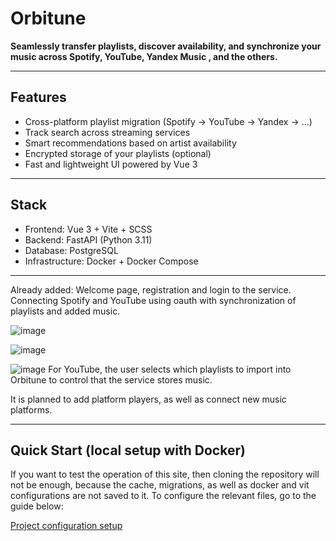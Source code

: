 # Orbitune

**Seamlessly transfer playlists, discover availability, and synchronize your music across Spotify, YouTube, Yandex Music , and the others.**

---

## Features

- Cross-platform playlist migration (Spotify → YouTube → Yandex → ...)
- Track search across streaming services
- Smart recommendations based on artist availability
- Encrypted storage of your playlists (optional)
- Fast and lightweight UI powered by Vue 3

---

## Stack

- Frontend: Vue 3 + Vite + SCSS
- Backend: FastAPI (Python 3.11)
- Database: PostgreSQL
- Infrastructure: Docker + Docker Compose

---

Already added:
Welcome page, registration and login to the service. Connecting Spotify and YouTube using oauth with synchronization of playlists and added music.

![image](https://github.com/user-attachments/assets/90c8f291-7068-44a2-8e8a-278770b3c9e2)

![image](https://github.com/user-attachments/assets/6afec1ed-49a5-424b-a3f8-da8141781f90)

![image](https://github.com/user-attachments/assets/ee7b158e-0c91-4891-b263-0df5ebf9a8b9)
For YouTube, the user selects which playlists to import into Orbitune to control that the service stores music.

It is planned to add platform players, as well as connect new music platforms.

---

## Quick Start (local setup with Docker)

If you want to test the operation of this site, then cloning the repository will not be enough, because the cache, migrations, as well as docker and vit configurations are not saved to it. To configure the relevant files, go to the guide below:

[Project configuration setup](setup.md)
